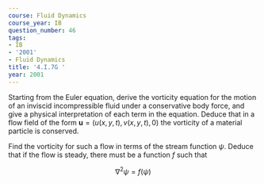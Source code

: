 ```yaml
---
course: Fluid Dynamics
course_year: IB
question_number: 46
tags:
- IB
- '2001'
- Fluid Dynamics
title: '4.I.7G '
year: 2001
---
```



Starting from the Euler equation, derive the vorticity equation for the motion of an inviscid incompressible fluid under a conservative body force, and give a physical interpretation of each term in the equation. Deduce that in a flow field of the form $\mathbf{u}=(u(x, y, t), v(x, y, t), 0)$ the vorticity of a material particle is conserved.

Find the vorticity for such a flow in terms of the stream function $\psi$. Deduce that if the flow is steady, there must be a function $f$ such that

$$\nabla^{2} \psi=f(\psi)$$